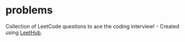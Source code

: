 # problems
Collection of LeetCode questions to ace the coding interview! - Created using [LeetHub](https://github.com/QasimWani/LeetHub).
